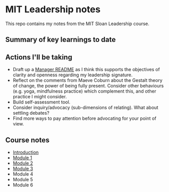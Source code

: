 # MIT Leadership notes

This repo contains my notes from the MIT Sloan Leadership course.

## Summary of key learnings to date


## Actions I'll be taking

- Draft up a [Manager README](https://managerreadme.com/) as I think this supports the objectives of clarity and openness regarding my leadership signature.
- Reflect on the comments from Maeve Coburn about the Gestalt theory of change, the power of being fully present. Consider other behaviours (e.g. yoga, mindfulness practice) which complement this, and other practice I might consider.
- Build self-assessment tool.
- Consider inquiry/advocacy (sub-dimensions of relating). What about settling debates?
- Find more ways to pay attention before advocating for your point of view.


## Course notes

- [Introduction](0_introduction.md)
- [Module 1](1_your_leadership_signature.md)
- [Module 2](2_understanding_your_organisational_context.md)
- [Module 3](3_building_relationships_within_and_across_organisations.md)
- Module 4
- Module 5
- Module 6